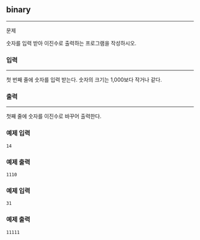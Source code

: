 ## binary
***
문제

숫자를 입력 받아 이진수로 출력하는 프로그램을 작성하시오.

 
### 입력
***
첫 번째 줄에 숫자를 입력 받는다. 숫자의 크기는 1,000보다 작거나 같다.




 
### 출력
***
첫째 줄에 숫자를 이진수로 바꾸어 출력한다.

 
### 예제 입력
```
14
```
### 예제 출력
```
1110
```
 
### 예제 입력
```
31
```
### 예제 출력
```
11111
```
